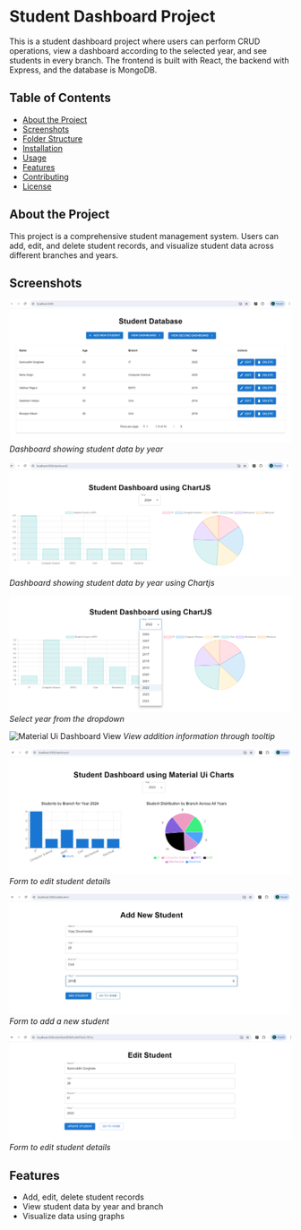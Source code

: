 # Student Dashboard Project

This is a student dashboard project where users can perform CRUD operations, view a dashboard according to the selected year, and see students in every branch. The frontend is built with React, the backend with Express, and the database is MongoDB.

## Table of Contents

- [About the Project](#about-the-project)
- [Screenshots](#screenshots)
- [Folder Structure](#folder-structure)
- [Installation](#installation)
- [Usage](#usage)
- [Features](#features)
- [Contributing](#contributing)
- [License](#license)

## About the Project

This project is a comprehensive student management system. Users can add, edit, and delete student records, and visualize student data across different branches and years.

## Screenshots

![Home View](assets/screenshot1.JPG)
_Dashboard showing student data by year_

![Dashboard View](assets/ChartjsDashboard.PNG)
_Dashboard showing student data by year using Chartjs_

![Material Ui Dashboard View](assets/SelectYear.PNG)
_Select year from the dropdown_

![Material Ui Dashboard View](assets/TooltipCharts.PNG)
_View addition information through tooltip_

![Material Ui Dashboard View](assets/MaterialUiDAshboard.PNG)
_Form to edit student details_

![Add Student](assets/AddStudent.JPG)
_Form to add a new student_

![Edit Student](assets/EditStudent.PNG)
_Form to edit student details_

## Features

- Add, edit, delete student records
- View student data by year and branch
- Visualize data using graphs
